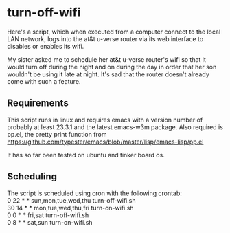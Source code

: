 # turn-off-wifi
Here's a script, which when executed from a computer connect to the local LAN network, logs into the at&t u-verse router via its web interface to disables or enables its wifi. 

My sister asked me to schedule her at&t u-verse router's wifi so that it would turn off during the night and on during the day in order that her son wouldn't be using it late at night.  It's sad that the router doesn't already come with such a feature.



## Requirements
This script runs in linux and requires emacs with a version number of probably at least 23.3.1 and the latest emacs-w3m package.
Also required is pp.el, the pretty print function from https://github.com/typester/emacs/blob/master/lisp/emacs-lisp/pp.el

It has so far been tested on ubuntu and tinker board os.

## Scheduling
The script is scheduled using cron with the following crontab:<br/>
    0 22 * * sun,mon,tue,wed,thu turn-off-wifi.sh<br/>
    30 14 * * mon,tue,wed,thu,fri turn-on-wifi.sh<br/>
    0 0 * * fri,sat turn-off-wifi.sh<br/>
    0 8 * * sat,sun turn-on-wifi.sh<br/>
 